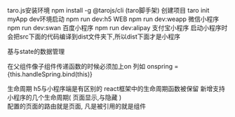 taro.js安装环境
	npm install -g @tarojs/cli (taro脚手架)
创建项目
	taro init myApp
dev环境启动
	npm run dev:h5 WEB
	npm run dev:weapp 微信小程序
	npm run dev:swan 百度小程序
	npm run dev:alipay 支付宝小程序
启动小程序时会把src下面的代码编译到dist文件夹下,所以dist下面才是小程序

基与state的数据管理

在父组件像子组件传递函数的时候必须加上on
列如  onspring = {this.handleSpring.bind(this)}

生命周期
	h5与小程序端是有区别的
	react框架中的生命周期函数被保留
	新增支持小程序的几个生命周期(  页面显示,与隐藏  )	
	配置的页面的路由就是页面, 凡是被引用的就是组件